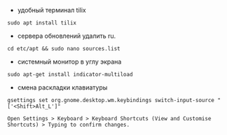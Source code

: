 * удобный терминал tilix
```
sudo apt install tilix
```
* сервера обновлений удалить ru.
```
cd etc/apt && sudo nano sources.list
```
* системный монитор в углу экрана
```
sudo apt-get install indicator-multiload
```
* смена раскладки клавиатуры
```
gsettings set org.gnome.desktop.wm.keybindings switch-input-source "['<Shift>Alt_L']"
```
```
Open Settings > Keyboard > Keyboard Shortcuts (View and Customise Shortcuts) > Typing to confirm changes.
```
